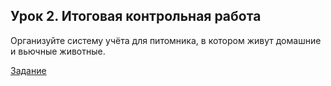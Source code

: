 ## Урок 2. Итоговая контрольная работа

Организуйте систему учёта для питомника, в котором живут домашние и вьючные животные.

[Задание](https://gbcdn.mrgcdn.ru/uploads/asset/4868005/attachment/1f0bfdadc1c954fc748a4890b644e605.pdf)
